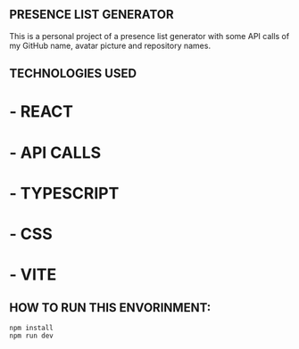 ## PRESENCE LIST GENERATOR 

This is a personal project of a presence list generator with some API calls of my GitHub name, avatar picture and repository names. 

## TECHNOLOGIES USED

# - REACT
# - API CALLS
# - TYPESCRIPT
# - CSS
# - VITE

## HOW TO RUN THIS ENVORINMENT:

    npm install
    npm run dev